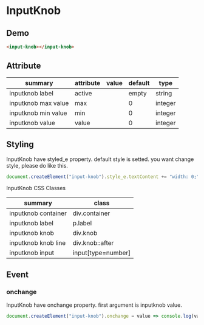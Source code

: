 # InputKnob

## Demo

```html
<input-knob></input-knob>
```

## Attribute

| summary             | attribute | value | default | type    |
| ------------------- | --------- | ----- | ------- | ------- |
| inputknob label     | active    |       | empty   | string  |
| inputknob max value | max       |       | 0       | integer |
| inputknob min value | min       |       | 0       | integer |
| inputknob value     | value     |       | 0       | integer |

## Styling

InputKnob have styled_e property.
default style is setted.
you want change style, please do like this.

```js
document.createElement("input-knob").style_e.textContent += "width: 0;"
```

InputKnob CSS Classes

| summary             | class                |
| ------------------- | -------------------- |
| inputknob container | div.container        |
| inputknob label     | p.label              |
| inputknob knob      | div.knob             |
| inputknob knob line | div.knob::after      |
| inputknob input     | input\[type=number\] |

## Event

### onchange

InputKnob have onchange property.
first argument is inputknob value.

```js
document.createElement("input-knob").onchange = value => console.log(value)
```
